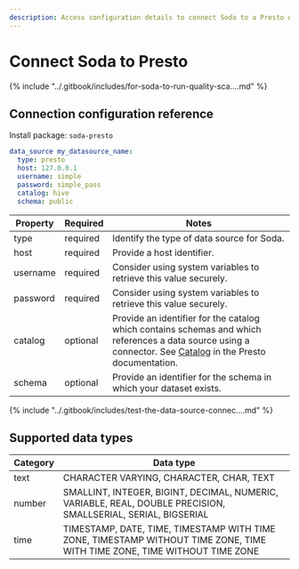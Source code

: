 ```yaml
---
description: Access configuration details to connect Soda to a Presto data source.
---
```


# Connect Soda to Presto

{% include "../.gitbook/includes/for-soda-to-run-quality-sca....md" %}

## Connection configuration reference

Install package: `soda-presto`

```yaml
data_source my_datasource_name:
  type: presto
  host: 127.0.0.1
  username: simple
  password: simple_pass
  catalog: hive
  schema: public
```

| Property | Required | Notes                                                                                                                                                                                                                          |
| -------- | -------- | ------------------------------------------------------------------------------------------------------------------------------------------------------------------------------------------------------------------------------ |
| type     | required | Identify the type of data source for Soda.                                                                                                                                                                                     |
| host     | required | Provide a host identifier.                                                                                                                                                                                                     |
| username | required | Consider using system variables to retrieve this value securely.                                                                                                                                                               |
| password | required | Consider using system variables to retrieve this value securely.                                                                                                                                                               |
| catalog  | optional | Provide an identifier for the catalog which contains schemas and which references a data source using a connector. See [Catalog](https://prestodb.io/docs/current/overview/concepts.html#catalog) in the Presto documentation. |
| schema   | optional | Provide an identifier for the schema in which your dataset exists.                                                                                                                                                             |

{% include "../.gitbook/includes/test-the-data-source-connec....md" %}

## Supported data types

| Category | Data type                                                                                                                 |
| -------- | ------------------------------------------------------------------------------------------------------------------------- |
| text     | CHARACTER VARYING, CHARACTER, CHAR, TEXT                                                                                  |
| number   | SMALLINT, INTEGER, BIGINT, DECIMAL, NUMERIC, VARIABLE, REAL, DOUBLE PRECISION, SMALLSERIAL, SERIAL, BIGSERIAL             |
| time     | TIMESTAMP, DATE, TIME, TIMESTAMP WITH TIME ZONE, TIMESTAMP WITHOUT TIME ZONE, TIME WITH TIME ZONE, TIME WITHOUT TIME ZONE |
